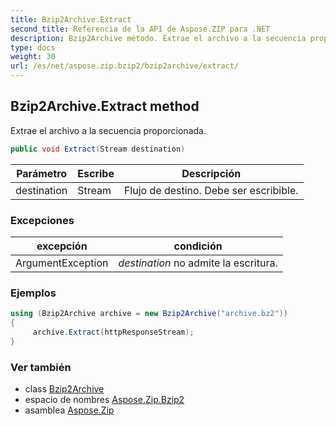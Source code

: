 ```yaml
---
title: Bzip2Archive.Extract
second_title: Referencia de la API de Aspose.ZIP para .NET
description: Bzip2Archive método. Extrae el archivo a la secuencia proporcionada.
type: docs
weight: 30
url: /es/net/aspose.zip.bzip2/bzip2archive/extract/
---
```

## Bzip2Archive.Extract method

Extrae el archivo a la secuencia proporcionada.

```csharp
public void Extract(Stream destination)
```

| Parámetro | Escribe | Descripción |
| --- | --- | --- |
| destination | Stream | Flujo de destino. Debe ser escribible. |

### Excepciones

| excepción | condición |
| --- | --- |
| ArgumentException | *destination* no admite la escritura. |

### Ejemplos

```csharp
using (Bzip2Archive archive = new Bzip2Archive("archive.bz2"))
{
     archive.Extract(httpResponseStream);
}
```

### Ver también

* class [Bzip2Archive](../)
* espacio de nombres [Aspose.Zip.Bzip2](../../bzip2archive/)
* asamblea [Aspose.Zip](../../../)


